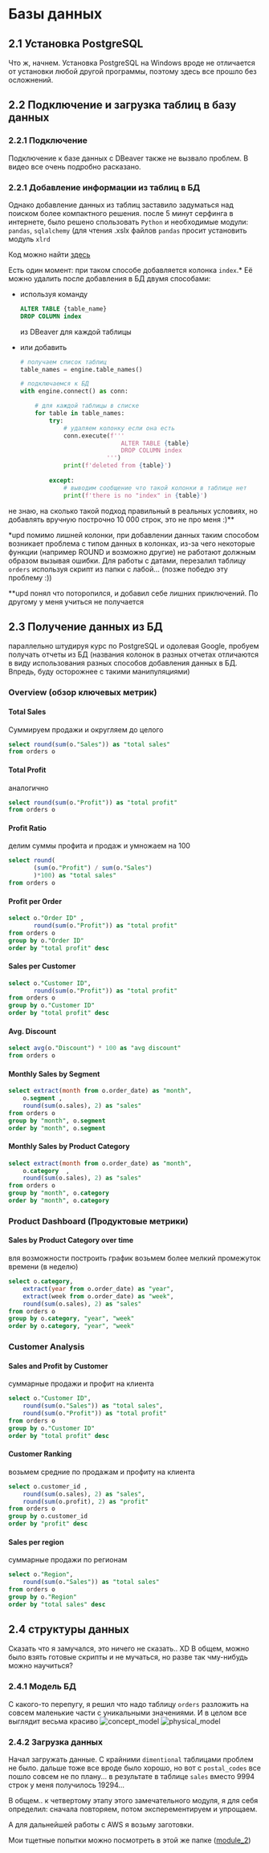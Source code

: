 # Базы данных

## 2.1 Установка PostgreSQL

Что ж, начнем. Установка PostgreSQL на Windows вроде не отличается от установки любой другой программы, поэтому здесь все прошло без осложнений.

## 2.2 Подключение и загрузка таблиц в базу данных

### 2.2.1 Подключение

Подключение к базе данных с DBeaver также не вызвало проблем. В видео все очень подробно расказано.

### 2.2.1 Добавление информации из таблиц в БД

Однако добавление данных из таблиц заставило задуматься над поиском более компактного решения.
после 5 минут серфинга в интернете, было решено спользовать `Python` и необходимые модули: `pandas`, `sqlalchemy` (для чтения .xslx файлов `pandas` просит установить модуль `xlrd`

Код можно найти [здесь](./table_creating.py)

Есть один момент: при таком способе добавляется колонка `index`.* Её можно удалить после добавления в БД двумя способами:

* используя команду

    ```SQL
    ALTER TABLE {table_name}
    DROP COLUMN index
    ```

    из DBeaver для каждой таблицы

* или добавить

    ```python
    # получаем список таблиц
    table_names = engine.table_names()

    # подключаемся к БД
    with engine.connect() as conn:

        # для каждой таблицы в списке
        for table in table_names:
            try:
                # удаляем колонку если она есть
                conn.execute(f'''
                                ALTER TABLE {table}
                                DROP COLUMN index
                            ''')
                print(f'deleted from {table}')
                
            except:
                # выводим сообщение что такой колонки в таблице нет
                print(f'there is no "index" in {table}')
    ```

не знаю, на сколько такой подход правильный в реальных условиях, но добавлять вручную построчно 10 000 строк, это не про меня :)**

*upd
помимо лишней колонки, при добавлении данных таким способом возникает проблема с типом данных в колонках, из-за чего некоторые функции (например ROUND и возможно другие) не работают должным образом вызывая ошибки. Для работы с датами, перезалил таблицу `orders` используя скрипт из папки с лабой... (позже победю эту проблему :))

**upd
понял что поторопился, и добавил себе лишних приключений. По другому у меня учиться не получается

## 2.3 Получение данных из БД

параллельно штудируя курс по PostgreSQL и одолевая Google, пробуем получать отчеты из БД (названия колонок в разных отчетах отличаются в виду использования разных способов добавления данных в БД. Впредь, буду осторожнее с такими манипуляциями)

### Overview (обзор ключевых метрик)

#### Total Sales

Суммируем продажи и округляем до целого

```SQL
select round(sum(o."Sales")) as "total sales"
from orders o
```

#### Total Profit

аналогично

```sql
select round(sum(o."Profit")) as "total profit"
from orders o
```

#### Profit Ratio

делим суммы профита и продаж и умножаем на 100

```sql
select round(
       (sum(o."Profit") / sum(o."Sales")
       )*100) as "total sales"
from orders o
```

#### Profit per Order

```sql
select o."Order ID" , 
       round(sum(o."Profit")) as "total profit"
from orders o
group by o."Order ID" 
order by "total profit" desc
```

#### Sales per Customer

```sql
select o."Customer ID", 
       round(sum(o."Profit")) as "total profit"
from orders o
group by o."Customer ID" 
order by "total profit" desc
```

#### Avg. Discount

```sql
select avg(o."Discount") * 100 as "avg discount"
from orders o
```

#### Monthly Sales by Segment

```sql
select extract(month from o.order_date) as "month",
    o.segment ,
    round(sum(o.sales), 2) as "sales"
from orders o 
group by "month", o.segment
order by "month", o.segment
```

#### Monthly Sales by Product Category

```sql
select extract(month from o.order_date) as "month",
    o.category  ,
    round(sum(o.sales), 2) as "sales"
from orders o 
group by "month", o.category 
order by "month", o.category 
```

### Product Dashboard (Продуктовые метрики)

#### Sales by Product Category over time

вля возможности построить график возьмем более мелкий промежуток времени (в неделю)

```sql
select o.category,
    extract(year from o.order_date) as "year",
    extract(week from o.order_date) as "week",
    round(sum(o.sales), 2) as "sales"
from orders o 
group by o.category, "year", "week" 
order by o.category, "year", "week"
```

### Customer Analysis

#### Sales and Profit by Customer

суммарные продажи и профит на клиента

```sql
select o."Customer ID", 
    round(sum(o."Sales")) as "total sales",
    round(sum(o."Profit")) as "total profit"
from orders o
group by o."Customer ID" 
order by "total profit" desc
```

#### Customer Ranking

возьмем средние по продажам и профиту на клиента

```sql
select o.customer_id ,
    round(sum(o.sales), 2) as "sales",
    round(sum(o.profit), 2) as "profit"
from orders o 
group by o.customer_id  
order by "profit" desc
```

#### Sales per region

суммарные продажи по регионам

```sql
select o."Region", 
    round(sum(o."Sales")) as "total sales"
from orders o
group by o."Region" 
order by "total sales" desc
```

## 2.4 структуры данных

Сказать что я замучался, это ничего не сказать.. XD
В общем, можно было взять готовые скрипты и не мучаться, но разве так чму-нибудь можно научиться?

### 2.4.1 Модель БД

С какого-то перепугу, я решил что надо таблицу `orders` разложить на совсем маленькие части с уникальными значениями.
И в целом все выглядит весьма красиво
![concept_model](./img/concept_model.jpg)
![physical_model](./img/physical_model.jpg)

### 2.4.2 Загрузка данных

Начал загружать данные. С крайними `dimentional` таблицами проблем не было. дальше тоже все вроде было хорошо, но вот с `postal_codes` все пошло совсем не по плану... в результате в таблице `sales` вместо 9994 строк у меня получилось 19294...

В общем.. к четвертому этапу этого замечательного модуля, я для себя определил: сначала повторяем, потом эксперементируем и упрощаем.

А для дальнейшей работы с AWS я возьму заготовки.

Мои тщетные попытки можно посмотреть в этой же папке ([module_2](./))
